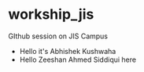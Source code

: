 # workship_jis
GIthub session on JIS Campus
- Hello it's Abhishek Kushwaha 
- Hello Zeeshan Ahmed Siddiqui here
